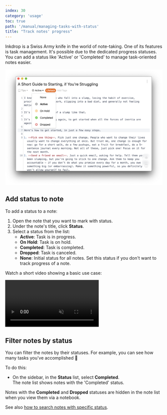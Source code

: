```yaml
---
index: 30
category: 'usage'
toc: true
path: '/manual/managing-tasks-with-status'
title: "Track notes' progress"
---
```


Inkdrop is a Swiss Army knife in the world of note-taking. One of its features is task management. It's possible due to the dedicated progress statuses. You can add a status like 'Active' or 'Completed' to manage task-oriented notes easier. 

![Task management](./managing-tasks-with-status-note_status.png)

## Add status to note

To add a status to a note:

1. Open the note that you want to mark with status.
2. Under the note's title, click **Status**.
3. Select a status from the list:
   * **Active**: Task is in progress.
   * **On Hold**: Task is on hold.
   * **Completed**: Task is completed.
   * **Dropped**: Task is canceled.
   * **None**: Initial status for all notes. Set this status if you don't want to track progress of a note.

Watch a short video showing a basic use case:

<video controls playsInline muted class="ui demo">
  <source src="https://site-cdn.inkdrop.app/docs/manual/managing-tasks-with-status.mp4" type="video/mp4" />
</video>

## Filter notes by status

You can filter the notes by their statuses. For example, you can see how many tasks you've accomplished 💪

To do this:

* On the sidebar, in the **Status** list, select **Completed**.  
  The note list shows notes with the 'Completed' status.

<div class="ui warning message">
Notes with the <b>Completed</b> and <b>Dropped</b> statuses are hidden in the note list when you view them via a notebook.
</div>

See also [how to search notes with specific status](/manual/searching-notes).
